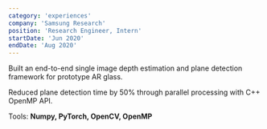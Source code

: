 ```yaml
---
category: 'experiences'
company: 'Samsung Research'
position: 'Research Engineer, Intern'
startDate: 'Jun 2020'
endDate: 'Aug 2020'
---
```


Built an end-to-end single image depth estimation and plane detection framework for prototype AR glass.

Reduced plane detection time by 50% through parallel processing with C++ OpenMP API.

Tools: **Numpy, PyTorch, OpenCV, OpenMP**